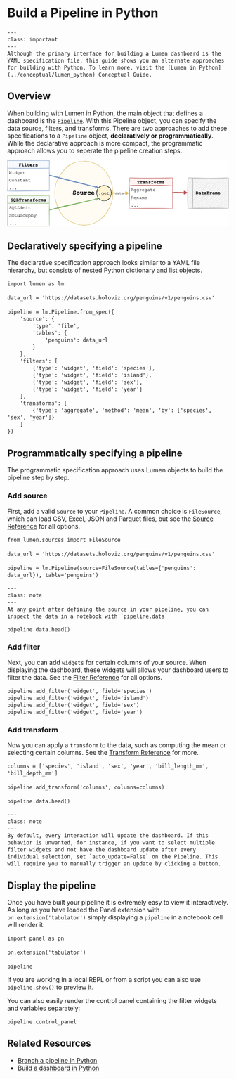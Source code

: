 # Build a Pipeline in Python

```{admonition} What does this guide solve?
---
class: important
---
Although the primary interface for building a Lumen dashboard is the YAML specification file, this guide shows you an alternate approaches for building with Python. To learn more, visit the [Lumen in Python](../conceptual/lumen_python) Conceptual Guide.
```

## Overview

When building with Lumen in Python, the main object that defines a dashboard is the [`Pipeline`](../../reference/Pipeline). With this Pipeline object, you can specify the data source, filters, and transforms. There are two approaches to add these specifications to a `Pipeline` object, **declaratively or programmatically**. While the declarative approach is more compact, the programmatic approach allows you to seperate the pipeline creation steps.

![Pipeline Diagram](../../_static/pipeline_diagram.png)

## Declaratively specifying a pipeline

The declarative specification approach looks similar to a YAML file hierarchy, but consists of nested Python dictionary and list objects.

```{pyodide}
import lumen as lm

data_url = 'https://datasets.holoviz.org/penguins/v1/penguins.csv'

pipeline = lm.Pipeline.from_spec({
    'source': {
        'type': 'file',
        'tables': {
            'penguins': data_url
        }
    },
    'filters': [
        {'type': 'widget', 'field': 'species'},
        {'type': 'widget', 'field': 'island'},
        {'type': 'widget', 'field': 'sex'},
        {'type': 'widget', 'field': 'year'}
    ],
    'transforms': [
        {'type': 'aggregate', 'method': 'mean', 'by': ['species', 'sex', 'year']}
    ]
})
```

## Programmatically specifying a pipeline

The programmatic specification approach uses Lumen objects to build the pipeline step by step.

### Add source

First, add a valid `Source` to your `Pipeline`. A common choice is `FileSource`, which can load CSV, Excel, JSON and Parquet files, but see the [Source Reference](../architecture//source.html#:~:text=Source%20queries%20data.-,Source%20types%23,-class%20lumen.sources) for all options.

```{pyodide}
from lumen.sources import FileSource

data_url = 'https://datasets.holoviz.org/penguins/v1/penguins.csv'

pipeline = lm.Pipeline(source=FileSource(tables={'penguins': data_url}), table='penguins')
```

```{admonition} Preview the data
---
class: note
---
At any point after defining the source in your pipeline, you can inspect the data in a notebook with `pipeline.data`
```

```{pyodide}
pipeline.data.head()
```

### Add filter

Next, you can add `widgets` for certain columns of your source. When displaying the dashboard, these widgets will allows your dashboard users to filter the data. See the [Filter Reference](../architecture/filter) for all options.

```{pyodide}
pipeline.add_filter('widget', field='species')
pipeline.add_filter('widget', field='island')
pipeline.add_filter('widget', field='sex')
pipeline.add_filter('widget', field='year')
```

### Add transform

Now you can apply a `transform` to the data, such as computing the mean or selecting certain columns. See the [Transform Reference](../architecture/transform) for more.

```{pyodide}
columns = ['species', 'island', 'sex', 'year', 'bill_length_mm', 'bill_depth_mm']

pipeline.add_transform('columns', columns=columns)

pipeline.data.head()
```

```{admonition} Manually update dashboard
---
class: note
---
By default, every interaction will update the dashboard. If this behavior is unwanted, for instance, if you want to select multiple filter widgets and not have the dashboard update after every individual selection, set `auto_update=False` on the Pipeline. This will require you to manually trigger an update by clicking a button.
```

## Display the pipeline

Once you have built your pipeline it is extremely easy to view it interactively. As long as you have loaded the Panel extension with `pn.extension('tabulator')` simply displaying a `pipeline` in a notebook cell will render it:

```{pyodide}
import panel as pn

pn.extension('tabulator')

pipeline
```

If you are working in a local REPL or from a script you can also use `pipeline.show()` to preview it.

You can also easily render the control panel containing the filter widgets and variables separately:

```{pyodide}
pipeline.control_panel
```

## Related Resources

* [Branch a pipeline in Python](chain_python)
* [Build a dashboard in Python](../data_visualization/dashboard_python)
